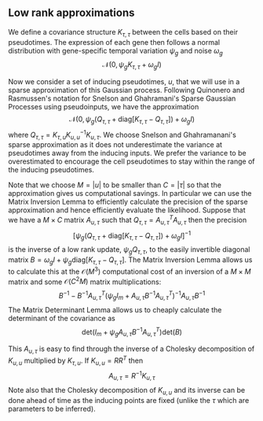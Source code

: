 Low rank approximations
-----------------------

We define a covariance structure $K_{\tau,\tau}$ between the cells based on
their pseudotimes. The expression of each gene then follows a normal
distribution with gene-specific temporal variation $\psi_g$ and noise
$\omega_g$ $$\mathcal{N}(0, \psi_g K_{\tau,\tau} + \omega_g I)$$

Now we consider a set of inducing pseudotimes, $u$, that we will use in a
sparse approximation of this Gaussian process. Following Quinonero and
Rasmussen's notation for Snelson and Ghahramani's Sparse Gaussian Processes
using pseudoinputs, we have the approximation $$\mathcal{N}(0,
\psi_g(Q_{\tau,\tau} + \textrm{diag}[K_{\tau,\tau} - Q_{\tau,\tau}]) +
\omega_g I)$$ where $Q_{\tau,\tau} = K_{\tau,u}K_{u,u}^{-1}K_{u,\tau}$. We
choose Snelson and Ghahramanani's sparse approximation as it does not
underestimate the variance at pseudotimes away from the inducing inputs. We
prefer the variance to be overestimated to encourage the cell pseudotimes to
stay within the range of the inducing pseudotimes.

Note that we choose $M=|u|$ to be smaller than $C=|\tau|$ so that the
approximation gives us computational savings.  In particular we can use the
Matrix Inversion Lemma to efficiently calculate the precision of the sparse
approximation and hence efficiently evaluate the likelihood. Suppose that we
have a $M \times C$ matrix $A_{u,\tau}$ such that $Q_{\tau,\tau}=A_{u,\tau}^T
A_{u,\tau}$ then the precision $$\bigg[\psi_g(Q_{\tau,\tau} +
\textrm{diag}[K_{\tau,\tau} - Q_{\tau,\tau}]) + \omega_g I\bigg]^{-1}$$ is the
inverse of a low rank update, $\psi_g Q_{\tau,\tau}$, to the easily invertible
diagonal matrix $B = \omega_g I + \psi_g \textrm{diag}[K_{\tau,\tau} -
Q_{\tau,\tau}]$.  The Matrix Inversion Lemma allows us to calculate this at
the $\mathcal{O}(M^3)$ computational cost of an inversion of a $M \times M$
matrix and some $\mathcal{O}(C^2 M)$ matrix multiplications:
$$
B^{-1} -
B^{-1} A_{u,\tau}^T (\psi_g I_m + A_{u,\tau} B^{-1} A_{u,\tau}^T)^{-1}
A_{u,\tau} B^{-1} $$
The Matrix Determinant Lemma allows us to cheaply
calculate the determinant of the covariance as $$ \textrm{det}(I_m+\psi_g
A_{u,\tau} B^{-1} A^T_{u,\tau}) \textrm{det}(B) $$

This $A_{u,\tau}$ is easy to find through the inverse of a Cholesky
decomposition of $K_{u,u}$ multiplied by $K_{\tau,u}$. If $K_{u,u}=R R^T$ then
$$A_{u,\tau} = R^{-1} K_{u,\tau}$$ Note also that the Cholesky decomposition of
$K_{u,u}$ and its inverse can be done ahead of time as the inducing points are
fixed (unlike the $\tau$ which are parameters to be inferred).
